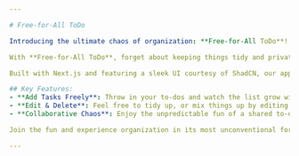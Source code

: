 ```yaml
---

# Free-for-All ToDo

Introducing the ultimate chaos of organization: **Free-for-All ToDo**! This isn't your ordinary to-do list app; it's a wild, collaborative playground where everyone can add, edit, and delete tasks. Embrace the unpredictability and join a community where your to-do items mingle freely with those of others.

With **Free-for-All ToDo**, forget about keeping things tidy and private. Anyone can access the app and contribute their tasks, or have a bit of fun with yours. It's a shared space where the line between personal and communal blurs, fostering a sense of spontaneous collaboration.

Built with Next.js and featuring a sleek UI courtesy of ShadCN, our app ensures a smooth and visually appealing experience. Whether you're adding a reminder to walk the dog or suddenly finding your grocery list transformed into someone else's party planning checklist, every visit is an adventure.

## Key Features:
- **Add Tasks Freely**: Throw in your to-dos and watch the list grow with contributions from everyone.
- **Edit & Delete**: Feel free to tidy up, or mix things up by editing or removing any task on the list.
- **Collaborative Chaos**: Enjoy the unpredictable fun of a shared to-do list where anything can happen.

Join the fun and experience organization in its most unconventional form with **Free-for-All ToDo**! Dive into the mess, add some tasks, and see where the community takes it.

---
```

